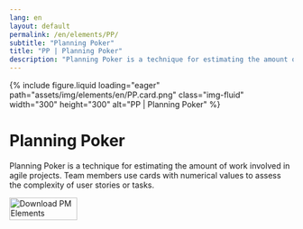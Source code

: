 ```yaml
---
lang: en
layout: default
permalink: /en/elements/PP/
subtitle: "Planning Poker"
title: "PP | Planning Poker"
description: "Planning Poker is a technique for estimating the amount of work involved in agile projects. Team members use cards with numerical values to assess the complexity of user stories or tasks."
---
```


{% include figure.liquid loading="eager" path="assets/img/elements/en/PP.card.png" class="img-fluid" width="300" height="300" alt="PP | Planning Poker" %}

# Planning Poker

Planning Poker is a technique for estimating the amount of work involved in agile projects. Team members use cards with numerical values to assess the complexity of user stories or tasks.

<a href="https://apps.apple.com/app/apple-store/id6738084498?pt=127441684&ct=website&mt=8">
  <img src="{{ "assets/img/en/appstore.png" | relative_url }}" width="120" height="40" alt="Download PM Elements">
</a>
